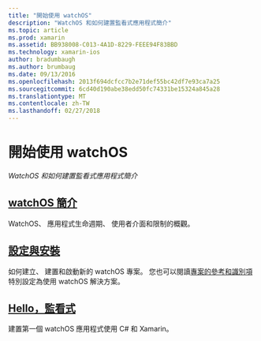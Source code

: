 ```yaml
---
title: "開始使用 watchOS"
description: "WatchOS 和如何建置監看式應用程式簡介"
ms.topic: article
ms.prod: xamarin
ms.assetid: BB938008-C013-4A1D-8229-FEEE94F83BBD
ms.technology: xamarin-ios
author: bradumbaugh
ms.author: brumbaug
ms.date: 09/13/2016
ms.openlocfilehash: 2013f694dcfcc7b2e71def55bc42df7e93ca7a25
ms.sourcegitcommit: 6cd40d190abe38edd50fc74331be15324a845a28
ms.translationtype: MT
ms.contentlocale: zh-TW
ms.lasthandoff: 02/27/2018
---
```

# <a name="getting-started-with-watchos"></a>開始使用 watchOS

_WatchOS 和如何建置監看式應用程式簡介_

## <a name="introduction-to-watchosioswatchosget-startedintro-to-watchosmd"></a>[watchOS 簡介](~/ios/watchos/get-started/intro-to-watchos.md)

WatchOS、 應用程式生命週期、 使用者介面和限制的概觀。

## <a name="setup--installationioswatchosget-startedinstallationmd"></a>[設定與安裝](~/ios/watchos/get-started/installation.md)

如何建立、 建置和啟動新的 watchOS 專案。
您也可以閱讀[專案的參考和識別項](~/ios/watchos/get-started/project-references.md)特別設定為使用 watchOS 解決方案。

## <a name="hello-watchioswatchosget-startedhello-watchmd"></a>[Hello，監看式](~/ios/watchos/get-started/hello-watch.md)

建置第一個 watchOS 應用程式使用 C# 和 Xamarin。

